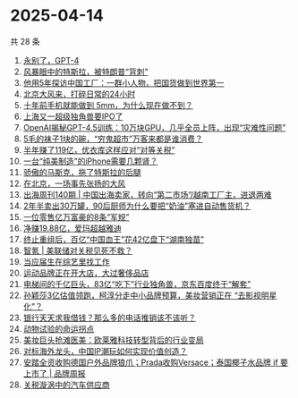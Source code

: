 # 2025-04-14

共 28 条

<!-- BEGIN 36KR -->
<!-- 最后更新时间 2025-04-14 02:31:26 +0800 -->
1. [永别了，GPT-4](https://36kr.com/p/3247912234033664)
1. [风暴眼中的特斯拉，被特朗普“背刺”](https://36kr.com/p/3246667111202824)
1. [他用5年探访中国工厂：一群小人物，把国货做到世界第一](https://36kr.com/p/3247805729497346)
1. [北京大风来，打碎日常的24小时](https://36kr.com/p/3247353185477120)
1. [十年前手机就能做到 5mm，为什么现在做不到？](https://36kr.com/p/3247332034159110)
1. [上海又一超级独角兽要IPO了](https://36kr.com/p/3247916615196929)
1. [OpenAI揭秘GPT-4.5训练：10万块GPU，几乎全员上阵，出现“灾难性问题”](https://36kr.com/p/3248182376079621)
1. [5毛的袜子1块的碗，“穷鬼超市”万客来都是谁消费？](https://36kr.com/p/3246660230414344)
1. [半年赚了119亿，优衣库这样应对“对等关税”](https://36kr.com/p/3246873421209859)
1. [一台“纯美制造”的iPhone需要几颗肾？](https://36kr.com/p/3246749820649481)
1. [骄傲的马斯克，拖了特斯拉的后腿](https://36kr.com/p/3247870895612419)
1. [在北京，一场事先张扬的大风](https://36kr.com/p/3248322530877956)
1. [出海周刊140期 | 中国出海卖家，转向“第二市场”/越南工厂主，进退两难](https://36kr.com/p/3247159808745733)
1. [2年半卖出30万罐，90后厨师为什么要把“奶油”塞进自动售货机？](https://36kr.com/p/3247842621923845)
1. [一位零售亿万富豪的8条“军规”](https://36kr.com/p/3246967576666375)
1. [净赚19.88亿，爱玛超越雅迪](https://36kr.com/p/3247012546962947)
1. [终止重组后，百亿“中国血王”花42亿盘下“湖南独苗”](https://36kr.com/p/3246612654866435)
1. [智氪 | 美联储对关税见死不救？](https://36kr.com/p/3248356698087689)
1. [当应届生在综艺里找工作](https://36kr.com/p/3246983653531911)
1. [运动品牌正在开大店，大过奢侈品店](https://36kr.com/p/3247214376051201)
1. [电梯间的千亿巨头，83亿“吃下”行业独角兽，京东百度终于“解套”](https://36kr.com/p/3247168206414344)
1. [孙颖莎3亿估值领跑，柯淳分走中小品牌预算，美妆营销正在 “去影视明星化”？](https://36kr.com/p/3247168473178632)
1. [银行天天求我借钱？那么多的电话推销该不该听？](https://36kr.com/p/3248289930094088)
1. [动物试验的命运拐点](https://36kr.com/p/3247108968423943)
1. [美妆巨头抢滩医美：欧莱雅科技转型背后的行业变局](https://36kr.com/p/3246975049114114)
1. [对标海外龙头，中国IP潮玩如何实现价值创造？](https://36kr.com/p/3246923848590592)
1. [安踏全资收购德国户外品牌狼爪；Prada收购Versace；泰国椰子水品牌 if 要上市了 | 品牌周报](https://36kr.com/p/3247861321834752)
1. [关税漩涡中的汽车供应商](https://36kr.com/p/3247847919182339)
<!-- END 36KR -->